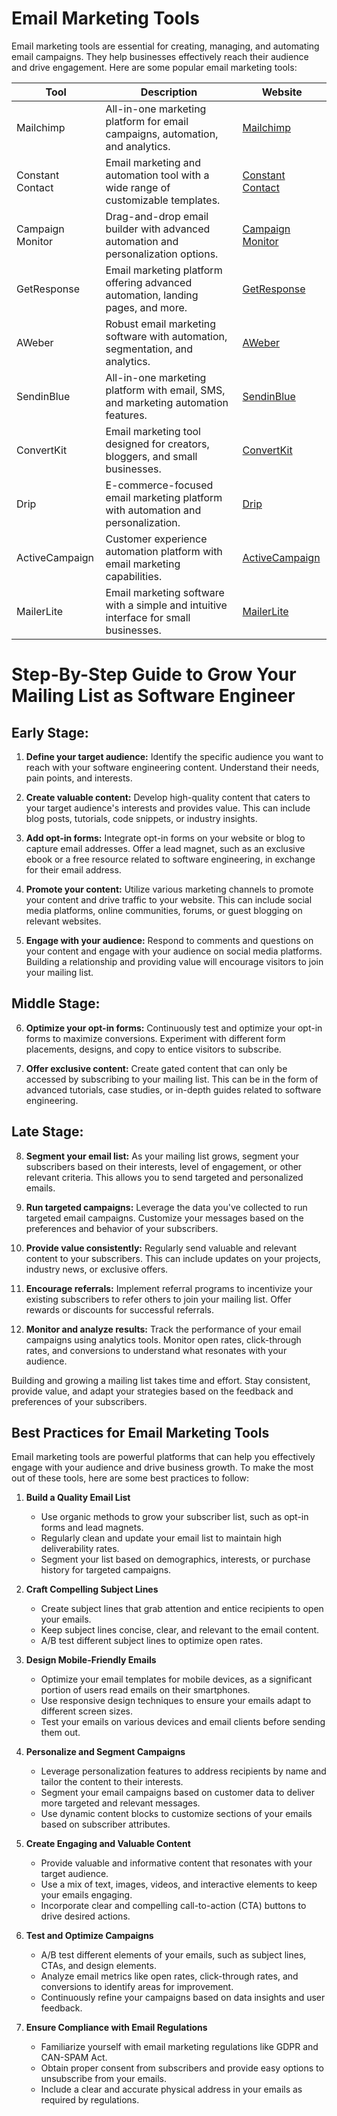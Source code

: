# Email Marketing Tools

Email marketing tools are essential for creating, managing, and automating email campaigns. They help businesses effectively reach their audience and drive engagement. Here are some popular email marketing tools:

| Tool                | Description                                                                       | Website                                 |
|---------------------|-----------------------------------------------------------------------------------|-----------------------------------------|
| Mailchimp           | All-in-one marketing platform for email campaigns, automation, and analytics.     | [Mailchimp](https://mailchimp.com)       |
| Constant Contact    | Email marketing and automation tool with a wide range of customizable templates.   | [Constant Contact](https://www.constantcontact.com) |
| Campaign Monitor    | Drag-and-drop email builder with advanced automation and personalization options. | [Campaign Monitor](https://www.campaignmonitor.com) |
| GetResponse         | Email marketing platform offering advanced automation, landing pages, and more.   | [GetResponse](https://www.getresponse.com) |
| AWeber              | Robust email marketing software with automation, segmentation, and analytics.      | [AWeber](https://www.aweber.com)         |
| SendinBlue          | All-in-one marketing platform with email, SMS, and marketing automation features. | [SendinBlue](https://www.sendinblue.com) |
| ConvertKit          | Email marketing tool designed for creators, bloggers, and small businesses.       | [ConvertKit](https://convertkit.com)     |
| Drip                | E-commerce-focused email marketing platform with automation and personalization. | [Drip](https://www.drip.com)             |
| ActiveCampaign      | Customer experience automation platform with email marketing capabilities.        | [ActiveCampaign](https://www.activecampaign.com) |
| MailerLite          | Email marketing software with a simple and intuitive interface for small businesses. | [MailerLite](https://www.mailerlite.com) |


# Step-By-Step Guide to Grow Your Mailing List as Software Engineer

## Early Stage:
1. **Define your target audience:** Identify the specific audience you want to reach with your software engineering content. Understand their needs, pain points, and interests.

2. **Create valuable content:** Develop high-quality content that caters to your target audience's interests and provides value. This can include blog posts, tutorials, code snippets, or industry insights.

3. **Add opt-in forms:** Integrate opt-in forms on your website or blog to capture email addresses. Offer a lead magnet, such as an exclusive ebook or a free resource related to software engineering, in exchange for their email address.

4. **Promote your content:** Utilize various marketing channels to promote your content and drive traffic to your website. This can include social media platforms, online communities, forums, or guest blogging on relevant websites.

5. **Engage with your audience:** Respond to comments and questions on your content and engage with your audience on social media platforms. Building a relationship and providing value will encourage visitors to join your mailing list.

## Middle Stage:
6. **Optimize your opt-in forms:** Continuously test and optimize your opt-in forms to maximize conversions. Experiment with different form placements, designs, and copy to entice visitors to subscribe.

7. **Offer exclusive content:** Create gated content that can only be accessed by subscribing to your mailing list. This can be in the form of advanced tutorials, case studies, or in-depth guides related to software engineering.

## Late Stage:
8. **Segment your email list:** As your mailing list grows, segment your subscribers based on their interests, level of engagement, or other relevant criteria. This allows you to send targeted and personalized emails.

9. **Run targeted campaigns:** Leverage the data you've collected to run targeted email campaigns. Customize your messages based on the preferences and behavior of your subscribers.

10. **Provide value consistently:** Regularly send valuable and relevant content to your subscribers. This can include updates on your projects, industry news, or exclusive offers.

11. **Encourage referrals:** Implement referral programs to incentivize your existing subscribers to refer others to join your mailing list. Offer rewards or discounts for successful referrals.

12. **Monitor and analyze results:** Track the performance of your email campaigns using analytics tools. Monitor open rates, click-through rates, and conversions to understand what resonates with your audience.

Building and growing a mailing list takes time and effort. Stay consistent, provide value, and adapt your strategies based on the feedback and preferences of your subscribers.


## Best Practices for Email Marketing Tools

Email marketing tools are powerful platforms that can help you effectively engage with your audience and drive business growth. To make the most out of these tools, here are some best practices to follow:

1. **Build a Quality Email List**
   - Use organic methods to grow your subscriber list, such as opt-in forms and lead magnets.
   - Regularly clean and update your email list to maintain high deliverability rates.
   - Segment your list based on demographics, interests, or purchase history for targeted campaigns.

2. **Craft Compelling Subject Lines**
   - Create subject lines that grab attention and entice recipients to open your emails.
   - Keep subject lines concise, clear, and relevant to the email content.
   - A/B test different subject lines to optimize open rates.

3. **Design Mobile-Friendly Emails**
   - Optimize your email templates for mobile devices, as a significant portion of users read emails on their smartphones.
   - Use responsive design techniques to ensure your emails adapt to different screen sizes.
   - Test your emails on various devices and email clients before sending them out.

4. **Personalize and Segment Campaigns**
   - Leverage personalization features to address recipients by name and tailor the content to their interests.
   - Segment your email campaigns based on customer data to deliver more targeted and relevant messages.
   - Use dynamic content blocks to customize sections of your emails based on subscriber attributes.

5. **Create Engaging and Valuable Content**
   - Provide valuable and informative content that resonates with your target audience.
   - Use a mix of text, images, videos, and interactive elements to keep your emails engaging.
   - Incorporate clear and compelling call-to-action (CTA) buttons to drive desired actions.

6. **Test and Optimize Campaigns**
   - A/B test different elements of your emails, such as subject lines, CTAs, and design elements.
   - Analyze email metrics like open rates, click-through rates, and conversions to identify areas for improvement.
   - Continuously refine your campaigns based on data insights and user feedback.

7. **Ensure Compliance with Email Regulations**
   - Familiarize yourself with email marketing regulations like GDPR and CAN-SPAM Act.
   - Obtain proper consent from subscribers and provide easy options to unsubscribe from your emails.
   - Include a clear and accurate physical address in your emails as required by regulations.


